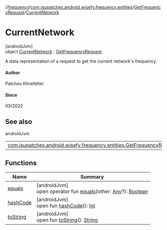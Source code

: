 //[frequency](../../../../index.md)/[com.isupatches.android.wisefy.frequency.entities](../../index.md)/[GetFrequencyRequest](../index.md)/[CurrentNetwork](index.md)

# CurrentNetwork

[androidJvm]\
object [CurrentNetwork](index.md) : [GetFrequencyRequest](../index.md)

A data representation of a request to get the current network's frequency.

#### Author

Patches Klinefelter

#### Since

03/2022

## See also

androidJvm

| | |
|---|---|
| [com.isupatches.android.wisefy.frequency.entities.GetFrequencyRequest](../index.md) |  |

## Functions

| Name | Summary |
|---|---|
| [equals](../../-is-network5g-hz-result/-false/index.md#585090901%2FFunctions%2F-831600846) | [androidJvm]<br>open operator fun [equals](../../-is-network5g-hz-result/-false/index.md#585090901%2FFunctions%2F-831600846)(other: [Any](https://kotlinlang.org/api/latest/jvm/stdlib/kotlin/-any/index.html)?): [Boolean](https://kotlinlang.org/api/latest/jvm/stdlib/kotlin/-boolean/index.html) |
| [hashCode](../../-is-network5g-hz-result/-false/index.md#1794629105%2FFunctions%2F-831600846) | [androidJvm]<br>open fun [hashCode](../../-is-network5g-hz-result/-false/index.md#1794629105%2FFunctions%2F-831600846)(): [Int](https://kotlinlang.org/api/latest/jvm/stdlib/kotlin/-int/index.html) |
| [toString](../../-is-network5g-hz-result/-false/index.md#1616463040%2FFunctions%2F-831600846) | [androidJvm]<br>open fun [toString](../../-is-network5g-hz-result/-false/index.md#1616463040%2FFunctions%2F-831600846)(): [String](https://kotlinlang.org/api/latest/jvm/stdlib/kotlin/-string/index.html) |
